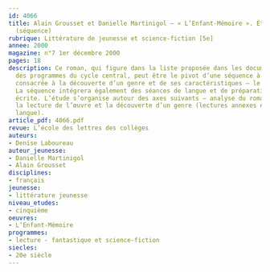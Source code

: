 ```yaml
---
id: 4066
title: Alain Grousset et Danielle Martinigol – « L’Enfant-Mémoire ». Étude intégrale
  (séquence)
rubrique: Littérature de jeunesse et science-fiction [5e]
annee: 2000
magazine: n°7 1er décembre 2000
pages: 18
description: Ce roman, qui figure dans la liste proposée dans les documents d’accompagnement
  des programmes du cycle central, peut être le pivot d’une séquence à dominante lecture,
  consacrée à la découverte d’un genre et de ses caractéristiques – le récit de science-fiction.
  La séquence intégrera également des séances de langue et de préparation à l’expression
  écrite. L’étude s’organise autour des axes suivants – analyse du roman, pistes pour
  la lecture de l’œuvre et la découverte d’un genre (lectures annexes et séances de
  langue).
article_pdf: 4066.pdf
revue: L’école des lettres des collèges
auteurs:
- Denise Laboureau
auteur_jeunesse:
- Danielle Martinigol
- Alain Grousset
disciplines:
- français
jeunesse:
- littérature jeunesse
niveau_etudes:
- cinquième
oeuvres:
- L’Enfant-Mémoire
programmes:
- lecture - fantastique et science-fiction
siecles:
- 20e siècle
---
```

